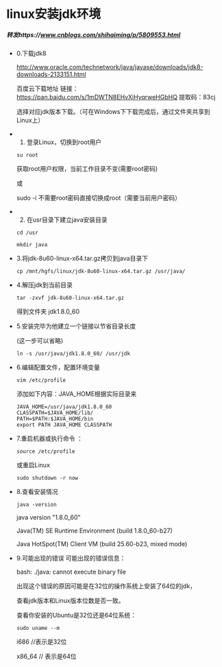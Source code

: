 # linux安装jdk环境
##### 转发https://www.cnblogs.com/shihaiming/p/5809553.html

- 0.下载jdk8

	http://www.oracle.com/technetwork/java/javase/downloads/jdk8-downloads-2133151.html
	
	百度云下载地址
	链接：https://pan.baidu.com/s/1mDWTN8EHvXiHyqrweHGbHQ 
	提取码：83cj 
	
	选择对应jdk版本下载。（可在Windows下下载完成后，通过文件夹共享到Linux上）


- 1. 登录Linux，切换到root用户

	```
	su root 
	```
	获取root用户权限，当前工作目录不变(需要root密码)

	或

	sudo -i 不需要root密码直接切换成root（需要当前用户密码）

- 2. 在usr目录下建立java安装目录

	```
	cd /usr  

	mkdir java
	```

- 3.将jdk-8u60-linux-x64.tar.gz拷贝到java目录下

	```
	cp /mnt/hgfs/linux/jdk-8u60-linux-x64.tar.gz /usr/java/
	```
	
- 4.解压jdk到当前目录

	```
	tar -zxvf jdk-8u60-linux-x64.tar.gz
	```
	
	得到文件夹 jdk1.8.0_60

- 5.安装完毕为他建立一个链接以节省目录长度

	(这一步可以省略)
	```
	ln -s /usr/java/jdk1.8.0_60/ /usr/jdk
	```



- 6.编辑配置文件，配置环境变量

	```
	vim /etc/profile
	```
	添加如下内容：JAVA_HOME根据实际目录来
	```
	JAVA_HOME=/usr/java/jdk1.8.0_60	
	CLASSPATH=$JAVA_HOME/lib/	
	PATH=$PATH:$JAVA_HOME/bin
	export PATH JAVA_HOME CLASSPATH
	```


- 7.重启机器或执行命令 ：
	```
	source /etc/profile
	```
	 或重启Linux 
	```
	sudo shutdown -r now
	```
	
- 8.查看安装情况
	```
	java -version
	```

	java version "1.8.0_60"
	
	Java(TM) SE Runtime Environment (build 1.8.0_60-b27)
	
	Java HotSpot(TM) Client VM (build 25.60-b23, mixed mode)





- 9.可能出现的错误
	可能出现的错误信息：	
	
	bash: ./java: cannot execute binary file	
	
	出现这个错误的原因可能是在32位的操作系统上安装了64位的jdk，
	
	查看jdk版本和Linux版本位数是否一致。
	
	查看你安装的Ubuntu是32位还是64位系统：
	
	```
	sudo uname --m
	```
	i686 //表示是32位
	
	x86_64 // 表示是64位